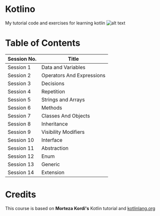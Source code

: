 # Kotlino
My tutorial code and exercises for learning kotlin
![alt text](https://miro.medium.com/max/648/1*gZ9XF80M8yOasLiFUzL07g.png)

# Table of Contents
| Session No. | Title | 
| ----------- | ----- |
| Session 1 | Data and Variables |
| Session 2 | Operators And Expressions |
| Session 3 | Decisions |
| Session 4 | Repetition |
| Session 5 | Strings and Arrays |
| Session 6 | Methods |
| Session 7 | Classes And Objects |
| Session 8 | Inheritance |
| Session 9 | Visibility Modifiers |
| Session 10 | Interface |
| Session 11 | Abstraction |
| Session 12 | Enum |
| Session 13 | Generic |
| Session 14 | Extension |

# Credits
This course is based on **Morteza Kordi's** Kotlin tutorial and [kotlinlang.org](https://kotlinlang.org/docs/reference)

